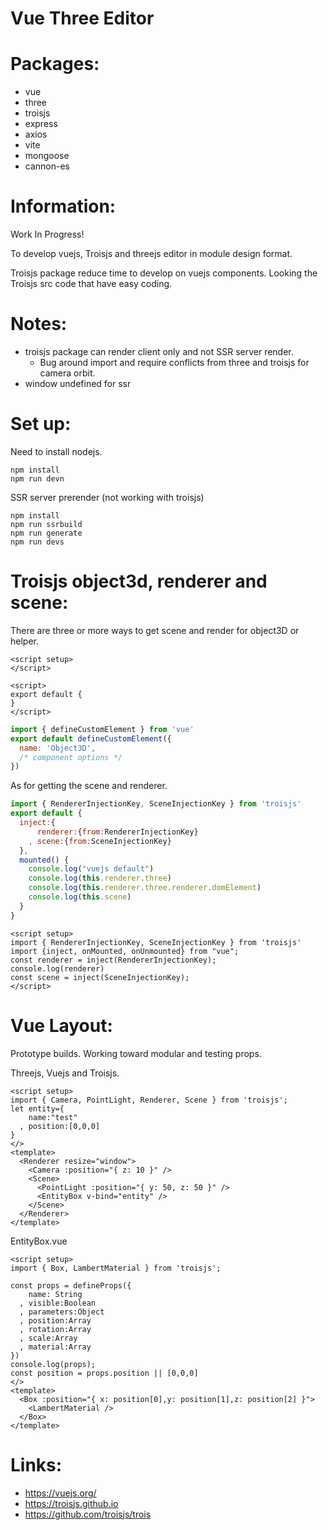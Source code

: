 # Vue Three Editor

# Packages:
- vue
- three
- troisjs
- express
- axios
- vite
- mongoose
- cannon-es

# Information:
  Work In Progress!

  To develop vuejs, Troisjs and threejs editor in module design format.

  Troisjs package reduce time to develop on vuejs components. Looking the Troisjs src code that have easy coding.

# Notes:
- troisjs package can render client only and not SSR server render.
  -  Bug around import and require conflicts from three and troisjs for camera orbit.
- window undefined for ssr

# Set up:
  Need to install nodejs.

```
npm install
npm run devn
```

SSR server prerender (not working with troisjs)
```
npm install
npm run ssrbuild
npm run generate
npm run devs
```
# Troisjs object3d, renderer and scene:
  There are three or more ways to get scene and render for object3D or helper.
```vue
<script setup>
</script>
```
```vue
<script>
export default {
}
</script>
```
```js
import { defineCustomElement } from 'vue'
export default defineCustomElement({
  name: 'Object3D',
  /* component options */
})
```
 As for getting the scene and renderer.
```js
import { RendererInjectionKey, SceneInjectionKey } from 'troisjs'
export default {
  inject:{
      renderer:{from:RendererInjectionKey}
    , scene:{from:SceneInjectionKey}
  },
  mounted() {
    console.log("vuejs default")
    console.log(this.renderer.three)
    console.log(this.renderer.three.renderer.domElement)
    console.log(this.scene)
  }
}
```

```vue
<script setup>
import { RendererInjectionKey, SceneInjectionKey } from 'troisjs'
import {inject, onMounted, onUnmounted} from "vue";
const renderer = inject(RendererInjectionKey);
console.log(renderer)
const scene = inject(SceneInjectionKey);
</script>
```

# Vue Layout:
  Prototype builds. Working toward modular and testing props.

Threejs, Vuejs and Troisjs.
```vue
<script setup>
import { Camera, PointLight, Renderer, Scene } from 'troisjs';
let entity={
    name:"test"
  , position:[0,0,0]
}
</>
<template>
  <Renderer resize="window">
    <Camera :position="{ z: 10 }" />
    <Scene>
      <PointLight :position="{ y: 50, z: 50 }" />
      <EntityBox v-bind="entity" />
    </Scene>
  </Renderer>
</template>
```

EntityBox.vue
```vue
<script setup>
import { Box, LambertMaterial } from 'troisjs';

const props = defineProps({
    name: String
  , visible:Boolean
  , parameters:Object
  , position:Array
  , rotation:Array
  , scale:Array
  , material:Array
})
console.log(props);
const position = props.position || [0,0,0]
</>
<template>
  <Box :position="{ x: position[0],y: position[1],z: position[2] }">
    <LambertMaterial />
  </Box>
</template>
```

# Links:
- https://vuejs.org/
- https://troisjs.github.io
- https://github.com/troisjs/trois
